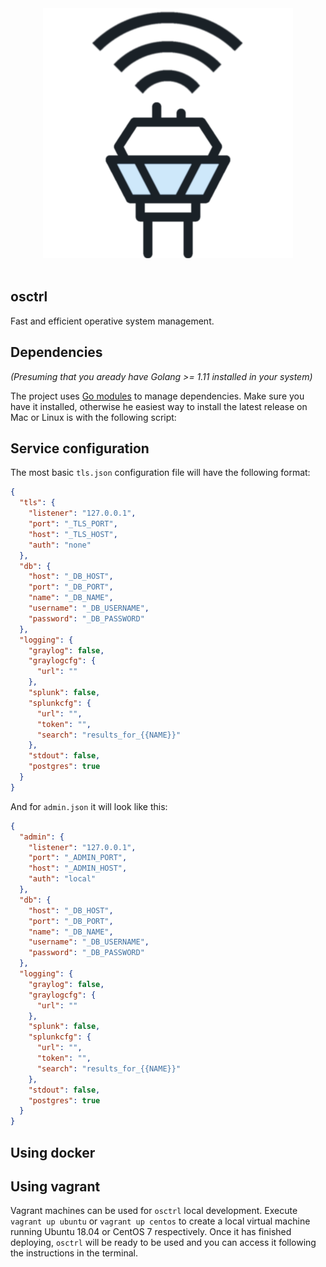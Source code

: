 <div align="center">
  <img src="logo.png" />
</div>

</br>

## osctrl
Fast and efficient operative system management.

## Dependencies

*(Presuming that you aready have Golang >= 1.11 installed in your system)*

The project uses [Go modules](https://github.com/golang/go/wiki/Modules) to manage dependencies. Make sure you have it installed, otherwise he easiest way to install the latest release on Mac or Linux is with the following script:

## Service configuration

The most basic `tls.json` configuration file will have the following format:

```json
{
  "tls": {
    "listener": "127.0.0.1",
    "port": "_TLS_PORT",
    "host": "_TLS_HOST",
    "auth": "none"
  },
  "db": {
    "host": "_DB_HOST",
    "port": "_DB_PORT",
    "name": "_DB_NAME",
    "username": "_DB_USERNAME",
    "password": "_DB_PASSWORD"
  },
  "logging": {
    "graylog": false,
    "graylogcfg": {
      "url": ""
    },
    "splunk": false,
    "splunkcfg": {
      "url": "",
      "token": "",
      "search": "results_for_{{NAME}}"
    },
    "stdout": false,
    "postgres": true
  }
}
```

And for `admin.json` it will look like this:

```json
{
  "admin": {
    "listener": "127.0.0.1",
    "port": "_ADMIN_PORT",
    "host": "_ADMIN_HOST",
    "auth": "local"
  },
  "db": {
    "host": "_DB_HOST",
    "port": "_DB_PORT",
    "name": "_DB_NAME",
    "username": "_DB_USERNAME",
    "password": "_DB_PASSWORD"
  },
  "logging": {
    "graylog": false,
    "graylogcfg": {
      "url": ""
    },
    "splunk": false,
    "splunkcfg": {
      "url": "",
      "token": "",
      "search": "results_for_{{NAME}}"
    },
    "stdout": false,
    "postgres": true
  }
}
```

## Using docker

## Using vagrant

Vagrant machines can be used for `osctrl` local development. Execute `vagrant up ubuntu` or `vagrant up centos` to create a local virtual machine running Ubuntu 18.04 or CentOS 7 respectively. Once it has finished deploying, `osctrl` will be ready to be used and you can access it following the instructions in the terminal.
